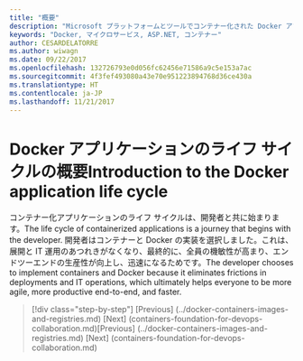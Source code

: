 ```yaml
---
title: "概要"
description: "Microsoft プラットフォームとツールでコンテナー化された Docker アプリケーションのライフサイクル"
keywords: "Docker, マイクロサービス, ASP.NET, コンテナー"
author: CESARDELATORRE
ms.author: wiwagn
ms.date: 09/22/2017
ms.openlocfilehash: 132726793e0d056fc62456e71586a9c5e153a7ac
ms.sourcegitcommit: 4f3fef493080a43e70e951223894768d36ce430a
ms.translationtype: HT
ms.contentlocale: ja-JP
ms.lasthandoff: 11/21/2017
---
```

# <a name="introduction-to-the-docker-application-life-cycle"></a><span data-ttu-id="0b81c-104">Docker アプリケーションのライフ サイクルの概要</span><span class="sxs-lookup"><span data-stu-id="0b81c-104">Introduction to the Docker application life cycle</span></span>
 
<span data-ttu-id="0b81c-105">コンテナー化アプリケーションのライフ サイクルは、開発者と共に始まります。</span><span class="sxs-lookup"><span data-stu-id="0b81c-105">The life cycle of containerized applications is a journey that begins with the developer.</span></span> <span data-ttu-id="0b81c-106">開発者はコンテナーと Docker の実装を選択しました。これは、展開と IT 運用のあつれきがなくなり、最終的に、全員の機敏性が高まり、エンドツーエンドの生産性が向上し、迅速になるためです。</span><span class="sxs-lookup"><span data-stu-id="0b81c-106">The developer chooses to implement containers and Docker because it eliminates frictions in deployments and IT operations, which ultimately helps everyone to be more agile, more productive end-to-end, and faster.</span></span>


>[!div class="step-by-step"]
<span data-ttu-id="0b81c-107">[Previous] (../docker-containers-images-and-registries.md) [Next] (containers-foundation-for-devops-collaboration.md)</span><span class="sxs-lookup"><span data-stu-id="0b81c-107">[Previous] (../docker-containers-images-and-registries.md) [Next] (containers-foundation-for-devops-collaboration.md)</span></span>
